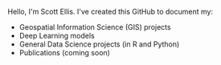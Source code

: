 Hello, I'm Scott Ellis. I've created this GitHub to document my:
- Geospatial Information Science (GIS) projects
- Deep Learning models
- General Data Science projects (in R and Python)
- Publications (coming soon)

